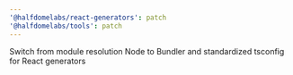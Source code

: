 ```yaml
---
'@halfdomelabs/react-generators': patch
'@halfdomelabs/tools': patch
---
```


Switch from module resolution Node to Bundler and standardized tsconfig for React generators
